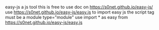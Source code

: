easy-js a js tool
this is free to use
doc on https://s0net.github.io/easy-js/
use https://s0net.github.io/easy-js/easy.js to import easy js
the script tag must be a module type="module"
use import * as easy from https://s0net.github.io/easy-js/easy.js